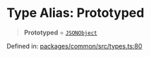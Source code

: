 # Type Alias: Prototyped

> **Prototyped** = [`JSONObject`](JSONObject.md)

Defined in: [packages/common/src/types.ts:80](https://github.com/dcdpr/did-btcr2-js/blob/4a717493e735221d072999f212891939f4de3f23/packages/common/src/types.ts#L80)
